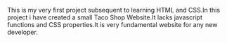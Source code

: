 This is my very first project subsequent to learning HTML and CSS.In this project i have created a small Taco Shop Website.It lacks javascript functions and CSS properties.It is very fundamental website for any new developer.
